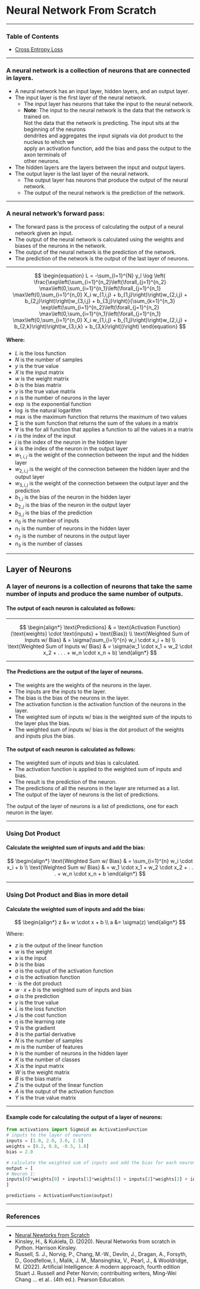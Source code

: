 # Neural Network From Scratch

---

### Table of Contents

- [Cross Entropy Loss](./notebooks/MLFunctions.ipynb#cross-entropy-loss-function)

---
### A neural network is a collection of neurons that are connected in layers.
- A neural network has an input layer, hidden layers, and an output layer.
- The input layer is the first layer of the neural network.
    - The input layer has neurons that take the input to the neural network.
    - **Note**: The input to the neural network is the data that the network is trained on. \
    Not the data that the network is predicting. The input sits at the beginning of the neurons \
    dendrites and aggregates the input signals via dot product to the nucleus to which we \
    apply an activation function, add the bias and pass the output to the axon terminals of \
    other neurons.
- The hidden layers are the layers between the input and output layers.
- The output layer is the last layer of the neural network.
    - The output layer has neurons that produce the output of the neural network.
    - The output of the neural network is the prediction of the network.

---

### A neural network’s forward pass:
- The forward pass is the process of calculating the output of a neural network given an input.
- The output of the neural network is calculated using the weights and biases of the neurons in the network.
- The output of the neural network is the prediction of the network.
- The prediction of the network is the output of the last layer of neurons.

---

$$
\begin{equation}
L = -\sum_{l=1}^{N} y_l \log \left( \frac{\exp\left(\sum_{i=1}^{n_2}\left(\forall_{j=1}^{n_2} \max\left(0,\sum_{i=1}^{n_1}\left(\forall_{j=1}^{n_1} \max\left(0,\sum_{i=1}^{n_0} X_i w_{1,i,j} + b_{1,j}\right)\right)w_{2,i,j} + b_{2,j}\right)\right)w_{3,i,j} + b_{3,j}\right)}{\sum_{k=1}^{n_3} \exp\left(\sum_{i=1}^{n_2}\left(\forall_{j=1}^{n_2} \max\left(0,\sum_{i=1}^{n_1}\left(\forall_{j=1}^{n_1} \max\left(0,\sum_{i=1}^{n_0} X_i w_{1,i,j} + b_{1,j}\right)\right)w_{2,i,j} + b_{2,k}\right)\right)w_{3,i,k} + b_{3,k}\right)}\right)
\end{equation}
$$

#### Where:
- $L$ is the loss function
- $N$ is the number of samples
- $y$ is the true value
- $X$ is the input matrix
- $w$ is the weight matrix
- $b$ is the bias matrix
- $y$ is the true value matrix
- $n$ is the number of neurons in the layer
- $\exp$ is the exponential function
- $\log$ is the natural logarithm
- $\max$ is the maximum function that returns the maximum of two values
- $\sum$ is the sum function that returns the sum of the values in a matrix
- $\forall$ is the for all function that applies a function to all the values in a matrix
- $i$ is the index of the input
- $j$ is the index of the neuron in the hidden layer
- $k$ is the index of the neuron in the output layer
- $w_{1,i,j}$ is the weight of the connection between the input and the hidden layer
- $w_{2,i,j}$ is the weight of the connection between the hidden layer and the output layer
- $w_{3,i,j}$ is the weight of the connection between the output layer and the prediction
- $b_{1,j}$ is the bias of the neuron in the hidden layer
- $b_{2,j}$ is the bias of the neuron in the output layer
- $b_{3,j}$ is the bias of the prediction
- $n_0$ is the number of inputs
- $n_1$ is the number of neurons in the hidden layer
- $n_2$ is the number of neurons in the output layer
- $n_3$ is the number of classes

---

## Layer of Neurons

### A layer of neurons is a collection of neurons that take the same number of inputs and produce the same number of outputs.

#### The output of each neuron is calculated as follows:

---

$$
\begin{align*}
\text{Predictions} & = \text{Activation Function}(\text{weights} \cdot \text{inputs} + \text{Bias}) \\
\text{Weighted Sum of Inputs w/ Bias} & = \sigma(\sum_{i=1}^{n} w_i \cdot x_i + b) \\
\text{Weighted Sum of Inputs w/ Bias} & = \sigma(w_1 \cdot x_1 + w_2 \cdot x_2 + . . . + w_n \cdot x_n + b)
\end{align*}
$$

---

#### The Predictions are the output of the layer of neurons.
- The weights are the weights of the neurons in the layer.
- The inputs are the inputs to the layer.
- The bias is the bias of the neurons in the layer.
- The activation function is the activation function of the neurons in the layer.
- The weighted sum of inputs w/ bias is the weighted sum of the inputs to the layer plus the bias.
- The weighted sum of inputs w/ bias is the dot product of the weights and inputs plus the bias.

#### The output of each neuron is calculated as follows:
- The weighted sum of inputs and bias is calculated.
- The activation function is applied to the weighted sum of inputs and bias.
- The result is the prediction of the neuron.
- The predictions of all the neurons in the layer are returned as a list.
- The output of the layer of neurons is the list of predictions.

The output of the layer of neurons is a list of predictions, one for each 
neuron in the layer.

---

### Using Dot Product

#### Calculate the weighted sum of inputs and add the bias:


$$
\begin{align*}
\text{Weighted Sum w/ Bias} & = \sum_{i=1}^{n} w_i \cdot x_i + b \\
\text{Weighted Sum w/ Bias} & = w_1 \cdot x_1 + w_2 \cdot x_2 + . . . + w_n \cdot x_n + b
\end{align*}
$$

---

### Using Dot Product and Bias in more detail

#### Calculate the weighted sum of inputs and add the bias:

$$
\begin{align*}
z &= w \cdot x + b \\
a &= \sigma(z)
\end{align*}
$$

Where:
- $z$ is the output of the linear function
- $w$ is the weight
- $x$ is the input
- $b$ is the bias
- $a$ is the output of the activation function
- $\sigma$ is the activation function
- $\cdot$ is the dot product
- $w \cdot x + b$ is the weighted sum of inputs and bias
- $a$ is the prediction
- $y$ is the true value
- $L$ is the loss function
- $J$ is the cost function
- $\eta$ is the learning rate
- $\nabla$ is the gradient
- $\partial$ is the partial derivative
- $N$ is the number of samples
- $m$ is the number of features
- $h$ is the number of neurons in the hidden layer
- $K$ is the number of classes
- $X$ is the input matrix
- $W$ is the weight matrix
- $B$ is the bias matrix
- $Z$ is the output of the linear function
- $A$ is the output of the activation function
- $Y$ is the true value matrix

---

#### Example code for calculating the output of a layer of neurons:

```python
from activations import Sigmoid as ActivationFunction
# inputs to the layer of neurons
inputs = [1.0, 2.0, 3.0, 2.5]
weights = [0.2, 0.8, -0.5, 1.0]
bias = 2.0

# calculate the weighted sum of inputs and add the bias for each neuron
output = [
# Neuron 1: 
inputs[0]*weights[0] + inputs[1]*weights[1] + inputs[2]*weights[2] + inputs[3]*weights[3] + bias,
]

predictions = ActivationFunction(output)
```

---

### References

---

- [Neural Newtorks from Scratch](https://nnfs.io/)
- Kinsley, H., & Kukieła, D. (2020). Neural Networks from scratch in Python. Harrison Kinsley. 
- Russell, S. J., Norvig, P., Chang, M.-W., Devlin, J., Dragan, A., Forsyth, D., Goodfellow, I., 
Malik, J. M., Mansinghka, V., Pearl, J., & Wooldridge, M. (2022). Artificial Intelligence: A 
modern approach, fourth edition Stuart J. Russell and Peter Norvin; contribuiting writers, 
Ming-Wei Chang ... et al.. (4th ed.). Pearson Education. 